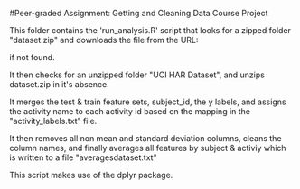 #Peer-graded Assignment: Getting and Cleaning Data Course Project

This folder contains the 'run_analysis.R' script that looks for a zipped folder "dataset.zip" and downloads the file from the URL: 


if not found. 

It then checks for an unzipped folder "UCI HAR Dataset", and unzips dataset.zip in it's absence. 

It merges the test & train feature sets, subject_id,  the y labels, and assigns the activity name to each activity id based on the mapping in the "activity_labels.txt" file. 

It then removes all non mean and standard deviation columns, cleans the column names, and finally averages all features by subject & activiy which is written to a file "averagesdataset.txt"

This script makes use of the dplyr package. 